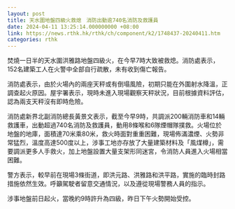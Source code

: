 ```yaml
---
layout: post
title: 天水圍地盤四級火救熄　消防出動逾740名消防及救護員
date: 2024-04-11 13:25:14.000000000 +08:00
link: https://news.rthk.hk/rthk/ch/component/k2/1748437-20240411.htm
categories: rthk
---
```


焚燒一日半的天水圍洪雅路地盤四級火，在今早7時大致被救熄。消防處表示，152名建築工人在火警中全部自行疏散，未有收到傷亡報告。

消防處表示，由於火場內的兩座天秤或有倒塌風險，初期只能在外圍射水降溫，正調查起火原因。屋宇署表示，現時未進入現場觀察天秤狀況，目前根據資料評估，認為兩支天秤沒有即時危險。

消防處新界北副消防總長黃景文表示，截至今早9時，共調派200輛消防車和14輛救護車，出動超過740名消防及救護員，動用8條喉和6隊煙帽隊撲救。火場位於地盤的地庫，面積達70米乘80米，救火時面對重重困難，現場佈滿濃煙、火勢非常猛烈，溫度高達500度以上，涉事工地亦存放了大量建築材料及「風煤樽」，需要調派更多人手救火，加上地盤設置大量支架形同迷宮，令消防人員進入火場相當困難。

警方表示，較早前在現場3條街道，即洪元路、洪雅路和洪平路，實施的臨時封路措施依然生效。呼籲駕駛者留意交通情況，以及遵從現場警務人員的指示。

涉事地盤前日起火，當晚約9時許升為四級，昨日下午火勢開始受控。
